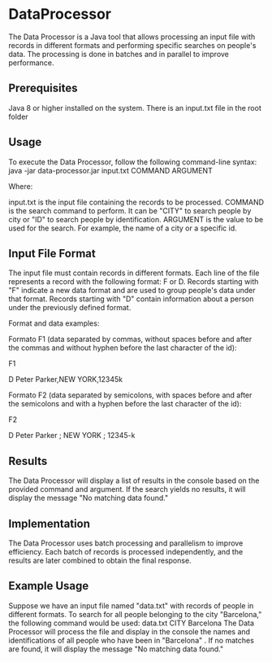 # DataProcessor
The Data Processor is a Java tool that allows processing an input file with records in different formats and performing specific searches on people's data. 
The processing is done in batches and in parallel to improve performance.

## Prerequisites
Java 8 or higher installed on the system.
There is an input.txt file in the root folder

## Usage
To execute the Data Processor, follow the following command-line syntax:
java -jar data-processor.jar input.txt COMMAND ARGUMENT

Where:

input.txt is the input file containing the records to be processed.
COMMAND is the search command to perform. It can be "CITY" to search people by city or "ID" to search people by identification.
ARGUMENT is the value to be used for the search. For example, the name of a city or a specific id.

## Input File Format
The input file must contain records in different formats. Each line of the file represents a record with the following format: F or D. 
Records starting with "F" indicate a new data format and are used to group people's data under that format.
Records starting with "D" contain information about a person under the previously defined format.

Format and data examples:

Formato F1 (data separated by commas, without spaces before and after the commas and without hyphen before the last character of the id):

F1

D Peter Parker,NEW YORK,12345k

Formato F2 (data separated by semicolons, with spaces before and after the semicolons and with a hyphen before the last character of the id):

F2

D Peter Parker ; NEW YORK ; 12345-k

## Results
The Data Processor will display a list of results in the console based on the provided command and argument. 
If the search yields no results, it will display the message "No matching data found."

## Implementation
The Data Processor uses batch processing and parallelism to improve efficiency. 
Each batch of records is processed independently, and the results are later combined to obtain the final response.

## Example Usage
Suppose we have an input file named "data.txt" with records of people in different formats. 
To search for all people belonging to the city "Barcelona," the following command would be used:
data.txt
CITY
Barcelona
The Data Processor will process the file and display in the console the names and identifications of all people who have been in "Barcelona" . 
If no matches are found, it will display the message "No matching data found."
